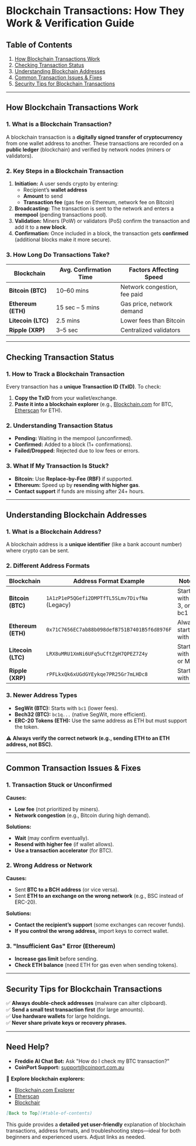 # **Blockchain Transactions: How They Work & Verification Guide**  

## **Table of Contents**  
1. [How Blockchain Transactions Work](#how-blockchain-transactions-work)  
2. [Checking Transaction Status](#checking-transaction-status)  
3. [Understanding Blockchain Addresses](#understanding-blockchain-addresses)  
4. [Common Transaction Issues & Fixes](#common-transaction-issues--fixes)  
5. [Security Tips for Blockchain Transactions](#security-tips-for-blockchain-transactions)  

---

## **How Blockchain Transactions Work**  

### **1. What is a Blockchain Transaction?**  
A blockchain transaction is a **digitally signed transfer of cryptocurrency** from one wallet address to another. These transactions are recorded on a **public ledger** (blockchain) and verified by network nodes (miners or validators).  

### **2. Key Steps in a Blockchain Transaction**  
1. **Initiation:** A user sends crypto by entering:  
   - Recipient’s **wallet address**  
   - **Amount** to send  
   - **Transaction fee** (gas fee on Ethereum, network fee on Bitcoin)  
2. **Broadcasting:** The transaction is sent to the network and enters a **mempool** (pending transactions pool).  
3. **Validation:** Miners (PoW) or validators (PoS) confirm the transaction and add it to a **new block**.  
4. **Confirmation:** Once included in a block, the transaction gets **confirmed** (additional blocks make it more secure).  

### **3. How Long Do Transactions Take?**  
| Blockchain  | Avg. Confirmation Time | Factors Affecting Speed |  
|------------|----------------------|------------------------|  
| **Bitcoin (BTC)** | 10–60 mins | Network congestion, fee paid |  
| **Ethereum (ETH)** | 15 sec – 5 mins | Gas price, network demand |  
| **Litecoin (LTC)** | 2.5 mins | Lower fees than Bitcoin |  
| **Ripple (XRP)** | 3–5 sec | Centralized validators |  

---

## **Checking Transaction Status**  

### **1. How to Track a Blockchain Transaction**  
Every transaction has a **unique Transaction ID (TxID)**. To check:  
1. **Copy the TxID** from your wallet/exchange.  
2. **Paste it into a blockchain explorer** (e.g., [Blockchain.com](https://blockchain.com) for BTC, [Etherscan](https://etherscan.io) for ETH).  

### **2. Understanding Transaction Status**  
- **Pending:** Waiting in the mempool (unconfirmed).  
- **Confirmed:** Added to a block (1+ confirmations).  
- **Failed/Dropped:** Rejected due to low fees or errors.  

### **3. What If My Transaction Is Stuck?**  
- **Bitcoin:** Use **Replace-by-Fee (RBF)** if supported.  
- **Ethereum:** Speed up by **resending with higher gas**.  
- **Contact support** if funds are missing after 24+ hours.  

---

## **Understanding Blockchain Addresses**  

### **1. What is a Blockchain Address?**  
A blockchain address is a **unique identifier** (like a bank account number) where crypto can be sent.  

### **2. Different Address Formats**  
| Blockchain  | Address Format Example | Notes |  
|------------|----------------------|-------|  
| **Bitcoin (BTC)** | `1A1zP1eP5QGefi2DMPTfTL5SLmv7DivfNa` (Legacy) | Starts with 1, 3, or bc1 |  
| **Ethereum (ETH)** | `0x71C7656EC7ab88b098defB751B7401B5f6d8976F` | Always starts with `0x` |  
| **Litecoin (LTC)** | `LRX8uMRU1XmNi6UFq5uCftZgH7QPEZ7Z4y` | Starts with L or M |  
| **Ripple (XRP)** | `rPFLkxQk6xUGdGYEykqe7PR25Gr7mLHDc8` | Starts with `r` |  

### **3. Newer Address Types**  
- **SegWit (BTC):** Starts with `bc1` (lower fees).  
- **Bech32 (BTC):** `bc1q...` (native SegWit, more efficient).  
- **ERC-20 Tokens (ETH):** Use the same address as ETH but must support the token.  

⚠️ **Always verify the correct network (e.g., sending ETH to an ETH address, not BSC).**  

---

## **Common Transaction Issues & Fixes**  

### **1. Transaction Stuck or Unconfirmed**  
**Causes:**  
- **Low fee** (not prioritized by miners).  
- **Network congestion** (e.g., Bitcoin during high demand).  

**Solutions:**  
- **Wait** (may confirm eventually).  
- **Resend with higher fee** (if wallet allows).  
- **Use a transaction accelerator** (for BTC).  

### **2. Wrong Address or Network**  
**Causes:**  
- Sent **BTC to a BCH address** (or vice versa).  
- Sent **ETH to an exchange on the wrong network** (e.g., BSC instead of ERC-20).  

**Solutions:**  
- **Contact the recipient’s support** (some exchanges can recover funds).  
- **If you control the wrong address,** import keys to correct wallet.  

### **3. "Insufficient Gas" Error (Ethereum)**  
- **Increase gas limit** before sending.  
- **Check ETH balance** (need ETH for gas even when sending tokens).  

---

## **Security Tips for Blockchain Transactions**  

✅ **Always double-check addresses** (malware can alter clipboard).  
✅ **Send a small test transaction first** (for large amounts).  
✅ **Use hardware wallets** for large holdings.  
✅ **Never share private keys or recovery phrases.**  

---

## **Need Help?**  
- **Freddie AI Chat Bot:** Ask "How do I check my BTC transaction?"  
- **CoinPort Support:** support@coinport.com.au  

🔗 **Explore blockchain explorers:**  
- [Blockchain.com Explorer](https://www.blockchain.com/explorer)  
- [Etherscan](https://etherscan.io)  
- [Blockchair](https://blockchair.com)  

```markdown
[Back to Top](#table-of-contents)
```  

This guide provides a **detailed yet user-friendly** explanation of blockchain transactions, address formats, and troubleshooting steps—ideal for both beginners and experienced users. Adjust links as needed.